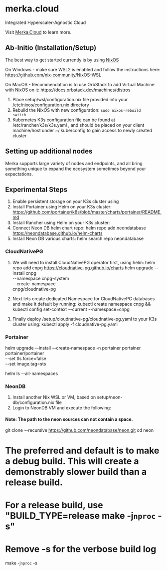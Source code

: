 # merka.cloud

Integrated Hyperscaler-Agnostic Cloud

Visit [Merka.Cloud](https://merka.cloud) to learn more.

## Ab-Initio (Installation/Setup)

The best way to get started currently is by using [NixOS](https://nixos.org/)

On Windows - make sure WSL2 is enabled and follow the instructions here: https://github.com/nix-community/NixOS-WSL 

On MacOS - Recommendation is to use OrbStack to add Virtual Machine with NixOS on it: https://docs.orbstack.dev/machines/distros

1. Place setup/wsl/configuration.nix file provided into your /etc/nixos/configuration.nix directory
1. Rebuild the NixOS with new configuration: <code>sudo nixos-rebuild switch</code>
1. Kubernetes K3s configuration file can be found at /etc/rancher/k3s/k3s.yaml , and should be placed on your client machine/host under ~/.kube/config to gain access to newly created cluster


## Setting up additional nodes

Merka supports large variety of nodes and endpoints, and all bring something unique to expand the ecosystem sometimes beyond your expectations.

## Experimental Steps

1. Enable persistent storage on your K3s cluster using 
1. Install Portainer using Helm on your K3s cluster: https://github.com/portainer/k8s/blob/master/charts/portainer/README.md
1. Install Rancher using Helm on your K3s cluster:
1. Connect Neon DB helm chart repo: helm repo add neondatabase https://neondatabase.github.io/helm-charts
1. Install Neon DB various charts: helm search repo neondatabase


### CloudNativePG

1. We will need to install CloudNativePG operator first, using helm: 
helm repo add cnpg https://cloudnative-pg.github.io/charts
helm upgrade --install cnpg \
  --namespace cnpg-system \
  --create-namespace \
  cnpg/cloudnative-pg

1. Next lets create dedicated Namespace for CloudNativePG databases and make it default by running: kubectl create namespace cnpg && kubectl config set-context --current --namespace=cnpg
1. Finally deploy /setup/cloudnative-pg/cloudnative-pg.yaml to your K3s cluster using: kubectl apply -f cloudnative-pg.yaml


### Portainer

helm upgrade --install --create-namespace -n portainer portainer portainer/portainer \
    --set tls.force=false \
    --set image.tag=sts

helm ls --all-namespaces

### NeonDB

1. Install another Nix WSL or VM, based on setup/neon-db/configuration.nix file
1. Login to NeonDB VM and execute the following:

#### Note: The path to the neon sources can not contain a space.

git clone --recursive https://github.com/neondatabase/neon.git
cd neon

# The preferred and default is to make a debug build. This will create a demonstrably slower build than a release build.
# For a release build, use "BUILD_TYPE=release make -j`nproc` -s"
# Remove -s for the verbose build log

make -j`nproc` -s